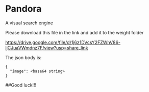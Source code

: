 # Pandora
A visual search engine


Please download this file in the link and add it to the weight folder

https://drive.google.com/file/d/1j6z1DVcsY2FZWhV86-ljCJuaVWmdnz7F/view?usp=share_link

The json body is:
```
{
  "image": <base64 string>
}
```
##Good luck!!!
